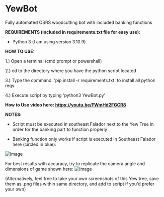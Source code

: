 # YewBot
Fully automated OSRS woodcutting bot with included banking functions



**REQUIREMENTS (included in requirements.txt file for easy use):**

- Python 3 (I am using version 3.10.9)

**HOW TO USE:**

1.) Open a terminal (cmd prompt or powershell)

2.) cd to the directory where you have the python script located

3.) Type the command: 'pip install -r requirements.txt' to install all python reqs

4.) Execute script by typing 'python3 YewBot.py'


**How to Use video here: https://youtu.be/FWmHd2FGCR8**

**NOTES**:

- Script must be executed in southeast Falador next to the Yew Tree in order for the banking part to function properly

- Banking function only works if script is executed in Southeast Falador here (circled in blue):

![image](https://user-images.githubusercontent.com/33561650/219968282-2b548a4b-6034-47ce-8eac-ba5dbb735231.png)

For best results with accuracy, try to replicate the camera angle and dimensions of game shown here:
![image](https://user-images.githubusercontent.com/33561650/220020647-85a2f16e-2e19-43f4-a0bb-2ff9c09a49f8.png)

(Alternatively, feel free to take your own screenshots of this Yew tree, save them as .png files within same directory, and add to script if you'd prefer your own)
